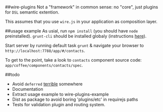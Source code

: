 ##wire-plugins
Not a "framework" in common sense: no "core", just plugins for `DSL` semantic extention.

This assumes that you use `wire.js` in your application as composition layer.

##usage example
As usial, run `npm install` (you should have `node` preinstalled). `grunt-cli` should be installed globaly (instructions [here](http://gruntjs.com/getting-started)).

Start server by running default task `grunt` & navigate your browser to `http://localhost:7788/app/#/contacts`.

To get to the point, take a look to `contacts` component source code: `app/coffee/components/contacts/spec`.

##todo
+ Avoid `deferred` [terrible](https://github.com/petkaantonov/bluebird/wiki/Promise-anti-patterns#the-deferred-anti-pattern) somewhere 
+ Documentation
+ Extract usage example to wire-plugins-example
+ Dist as package to avoid boring 'plugins/etc' in requirejs paths
+ Tests for validation plugin and routing system.